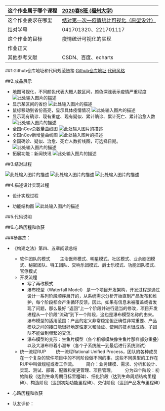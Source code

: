 
|这个作业属于哪个课程|[2020春S班 (福州大学)](https://edu.cnblogs.com/campus/fzu/2020SPRINGS)|
:--|:--|
|这个作业要求在哪里|[结对第一次—疫情统计可视化（原型设计）](https://edu.cnblogs.com/campus/fzu/2020SPRINGS/homework/10460)|
|结对学号|041701320、221701117|
|这个作业的目标|疫情统计可视化的实现|
|作业正文|[]()|
|其他参考文献|CSDN、百度、echarts|

##1.Github仓库地址和代码规范链接
[Github仓库地址][1]
[代码风格][2]

##2.成品展示

- 地图可视化，不同颜色代表大概人数区间，颜色深浅表示疫情严重程度
![此处输入图片的描述][3]
- 显示某区间的省份
![此处输入图片的描述][4]
- 鼠标移动到省份高亮，显示具体疫情情况
![此处输入图片的描述][5]
- 显示现有确诊、现有重症、现有疑似、累计确诊、累计死亡、累计治愈人数
![此处输入图片的描述][6]
- 全国nCov总数量曲线图
![此处输入图片的描述][7]
- 全国nCov新增量曲线图
![此处输入图片的描述][8]
- 全国确诊、疑似、治愈、死亡人数折线图，可选择日期。
![此处输入图片的描述][9]
- 拓展功能：新闻快讯
![此处输入图片的描述][10]


##3.结对过程

![此处输入图片的描述][11]
![此处输入图片的描述][12]
![此处输入图片的描述][13]

##4.描述设计实现过程

- 设计实现过程

- 功能结构图
![此处输入图片的描述][14]

##5.代码说明

##6.心路历程和收获

###杨鑫杰：
- 《构建之法》第四、五章阅读总结
    - 软件团队的模式
&emsp;&emsp;主治医师模式、明星模式、社区模式、业余剧团模式、秘密团队、特工团队、交响乐团模式、爵士乐模式、功能团队模式、官僚模式
    - 开发流程
        - 写了再改模式
        - 瀑布模型（Waterfall Model）                   是一个项目开发架构，开发过程是通过设计一系列阶段顺序展开的，从系统需求分析开始直到产品发布和维护，每个阶段都会产生循环反馈，因此，如果有信息未被覆盖或者发现了问题，那么最好 “返回”上一个阶段并进行适当的修改，项目开发进程从一个阶段“流动”到下一个阶段，这也是瀑布模型名称的由来。
瀑布模型的适用范围：产品的定义非常稳定但正确性非常重要、产品模块之间的接口能很好地定性定义和验证、使用的技术很成熟、子团队不能做到频繁的交流。
        - 瀑布模型的变形：生鱼片模型（各个相邻模块像生鱼片那样部分重叠）以及大瀑布带着小瀑布（各个子系统统一到最后进行系统测试）
    - 统一流程RUP
&emsp;&emsp;统一流程Rational Unified Process，团队的各种成员在一个复杂的软件项目中的不同阶段做不同的事。这些不同类型的工作在RUP中叫做规程或者工作流。
&emsp;&emsp;简介：业务建模、需求、分析和设计、实现、测试、部署、配置和变更管理、项目管理。
&emsp;&emsp;分为四个阶段：初始阶段（达到生命周期目标里程碑）、细化阶段（达到生命周期结构里程碑）、构造阶段（达到初始功能里程碑）、交付阶段（达到产品发布里程碑）
- 心路历程和收获
- 队友评价：
&emsp;&emsp;


  [1]: https://github.com/purity12138/InfectStatisticWeb
  [2]: https://github.com/purity12138/InfectStatisticWeb/blob/yxj/codestyle.md
  [3]: https://images.cnblogs.com/cnblogs_com/fzu-yxj/1670417/o_200314164141%E5%9C%B0%E5%9B%BE.PNG
  [4]: https://images.cnblogs.com/cnblogs_com/fzu-yxj/1670417/o_200314165016%E6%98%BE%E7%A4%BA%E5%8C%BA%E9%97%B4%E7%9C%81%E4%BB%BD.PNG
  [5]: https://images.cnblogs.com/cnblogs_com/fzu-yxj/1670417/o_200314164938%E5%8A%9F%E8%83%BD.PNG
  [6]: https://images.cnblogs.com/cnblogs_com/fzu-yxj/1670417/o_200314164308%E4%BA%BA%E6%95%B0.PNG
  [7]: https://images.cnblogs.com/cnblogs_com/fzu-yxj/1670417/o_200314164948%E5%85%A8%E5%9B%BD%E6%9B%B2%E7%BA%BF%E5%9B%BE%E6%80%BB%E9%87%8F.PNG
  [8]: https://images.cnblogs.com/cnblogs_com/fzu-yxj/1670417/o_200314164953%E5%85%A8%E5%9B%BD%E6%96%B0%E5%A2%9E%E6%9B%B2%E7%BA%BF%E5%9B%BE.PNG
  [9]: https://images.cnblogs.com/cnblogs_com/fzu-yxj/1670417/o_200314165001%E5%85%A8%E5%9B%BD%E6%8A%98%E7%BA%BF%E5%9B%BE.PNG
  [10]: https://images.cnblogs.com/cnblogs_com/fzu-yxj/1670417/o_200314165007%E6%96%B0%E9%97%BB%E5%BF%AB%E8%AE%AF.PNG
  [11]: https://images.cnblogs.com/cnblogs_com/fzu-yxj/1670417/o_200314165935%E8%81%8A%E5%A4%A91.PNG
  [12]: https://images.cnblogs.com/cnblogs_com/fzu-yxj/1670417/o_200314165941%E8%81%8A%E5%A4%A92.PNG
  [13]: https://images.cnblogs.com/cnblogs_com/fzu-yxj/1670417/o_200314165946%E8%81%8A%E5%A4%A93.PNG
  [14]: https://images.cnblogs.com/cnblogs_com/fzu-yxj/1670417/o_200314163945%E5%8A%9F%E8%83%BD%E7%BB%93%E6%9E%84%E5%9B%BE.jpg